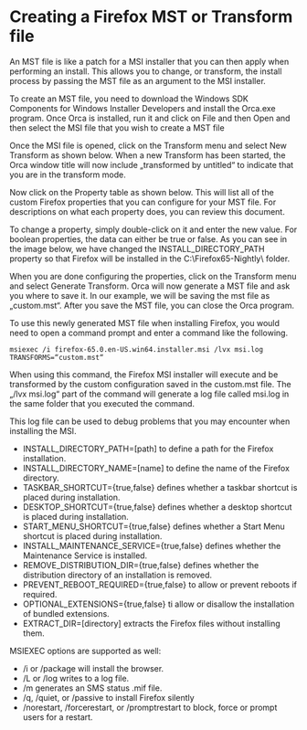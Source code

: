 Creating a Firefox MST or Transform file
=========================================

An MST file is like a patch for a MSI installer that you can then apply when performing an install. This allows you to change, or transform, the install process by passing the MST file as an argument to the MSI installer.

To create an MST file, you need to download the Windows SDK Components for Windows Installer Developers and install the Orca.exe program. Once Orca is installed, run it and click on File and then Open and then select the MSI file that you wish to create a MST file

Once the MSI file is opened, click on the Transform menu and select New Transform as shown below.
When a new Transform has been started, the Orca window title will now include „transformed by untitled“ to indicate that you are in the transform mode.

Now click on the Property table as shown below. This will list all of the custom Firefox properties that you can configure for your MST file. For descriptions on what each property does, you can review this document.

To change a property, simply double-click on it and enter the new value. For boolean properties, the data can either be true or false. As you can see in the image below, we have changed the INSTALL_DIRECTORY_PATH property so that Firefox will be installed in the C:\Firefox65-Nightly\ folder.

When you are done configuring the properties, click on the Transform menu and select Generate Transform.
Orca will now generate a MST file and ask you where to save it. In our example, we will be saving the mst file as „custom.mst“. After you save the MST file, you can close the Orca program.

To use this newly generated MST file when installing Firefox, you would need to open a command prompt and enter a command like the following.

`msiexec /i firefox-65.0.en-US.win64.installer.msi /lvx msi.log TRANSFORMS=“custom.mst“`

When using this command, the Firefox MSI installer will execute and be transformed by the custom configuration saved in the custom.mst file. The „/lvx msi.log“ part of the command will generate a log file called msi.log in the same folder that you executed the command.

This log file can be used to debug problems that you may encounter when installing the MSI.

* INSTALL_DIRECTORY_PATH=[path] to define a path for the Firefox installation.
* INSTALL_DIRECTORY_NAME=[name] to define the name of the Firefox directory.
* TASKBAR_SHORTCUT={true,false} defines whether a taskbar shortcut is placed during installation.
* DESKTOP_SHORTCUT={true,false} defines whether a desktop shortcut is placed during installation.
* START_MENU_SHORTCUT={true,false} defines whether a Start Menu shortcut is placed during installation.
* INSTALL_MAINTENANCE_SERVICE={true,false} defines whether the Maintenance Service is installed.
* REMOVE_DISTRIBUTION_DIR={true,false} defines whether the distribution directory of an installation is removed.
* PREVENT_REBOOT_REQUIRED={true,false} to allow or prevent reboots if required.
* OPTIONAL_EXTENSIONS={true,false} ti allow or disallow the installation of bundled extensions.
* EXTRACT_DIR=[directory] extracts the Firefox files without installing them.

MSIEXEC options are supported as well:

* /i or /package will install the browser.
* /L or /log writes to a log file.
* /m generates an SMS status .mif file.
* /q, /quiet, or /passive to install Firefox silently
* /norestart, /forcerestart, or /promptrestart to block, force or prompt users for a restart.
